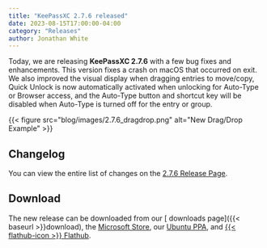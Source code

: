 ```yaml
---
title: "KeePassXC 2.7.6 released"
date: 2023-08-15T17:00:00-04:00
category: "Releases"
author: Jonathan White
---
```


Today, we are releasing **KeePassXC 2.7.6** with a few bug fixes and enhancements. This version fixes a crash on 
macOS that occurred on exit. We also improved the visual display when dragging entries to move/copy, Quick Unlock 
is now automatically activated when unlocking for Auto-Type or Browser access, and the Auto-Type button and shortcut
key will be disabled when Auto-Type is turned off for the entry or group.

{{< figure src="blog/images/2.7.6_dragdrop.png" alt="New Drag/Drop Example" >}}

<!--more-->

## Changelog

You can view the entire list of changes on the [<i class="fa-brands fa-github"></i>  2.7.6 Release Page](https://github.com/keepassxreboot/keepassxc/releases/tag/2.7.6).

## Download

The new release can be downloaded from our [<i class="fa-solid fa-download"></i> downloads page]({{< baseurl >}}download),
the [<i class="fa-brands fa-microsoft"></i> Microsoft Store](https://apps.microsoft.com/store/detail/keepassxc/XP8K2L36VP0QMB),
our [<i class="fa-brands fa-ubuntu"></i> Ubuntu PPA](https://launchpad.net/~phoerious/+archive/ubuntu/keepassxc/),
and [{{< flathub-icon >}}  Flathub](https://flathub.org/apps/org.keepassxc.KeePassXC).
